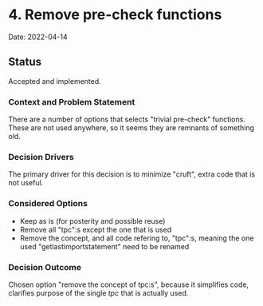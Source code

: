 # 4. Remove pre-check functions

Date: 2022-04-14

## Status

Accepted and implemented.

### Context and Problem Statement

There are a number of options that selects "trivial pre-check" functions.
These are not used anywhere, so it seems they are remnants of something old.

### Decision Drivers

The primary driver for this decision is to minimize "cruft", extra code that is not useful.

### Considered Options

* Keep as is (for posterity and possible reuse)
* Remove all "tpc":s except the one that is used
* Remove the concept, and all code refering to, "tpc":s, meaning the one used "getlastimportstatement" need to be renamed

### Decision Outcome

Chosen option "remove the concept of tpc:s", because it simplifies code, clarifies purpose of the single _tpc_ that is actually used.


